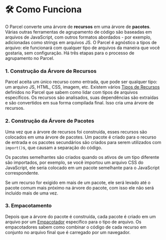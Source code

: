 # 🛠 Como Funciona

O Parcel converte uma árvore de **recursos** em uma árvore de **pacotes**. Várias outras ferramentas de agrupamento de código são baseadas em arquivos de JavaScript, com outros formatos abordados - por exemplo, adicionadas como strings em arquivos JS. O Parcel é agnóstico a tipos de arquivo: ele funcionará com qualquer tipo de arquivos da maneira que você gostaria, sem configuração. Há três etapas para o processo de agrupamento no Parcel.

### 1. Construção da Árvore de Recursos

Parcel aceita um único recurso como entrada, que pode ser qualquer tipo: um arquivo JS, HTML, CSS, imagem, etc. Existem vários [Tipos de Recursos](asset_types.html) definidos no Parcel que sabem como lidar com tipos de arquivos específicos. Os recursos são analisados, suas dependências são extraídas e são convertidos em sua forma compilada final. Isso cria uma árvore de recursos.

### 2. Construção da Árvore de Pacotes

Uma vez que a árvore de recursos foi construída, esses recursos são colocados em uma árvore de pacotes. Um pacote é criado para o recurso de entrada e os pacotes secundários são criados para serem utilizados com `import()`s, que causam a separação do código.

Os pacotes semelhantes são criados quando os ativos de um tipo diferente são importados, por exemplo, se você importou um arquivo CSS do JavaScript, ele seria colocado em um pacote semelhante para o JavaScript correspondente.

Se um recurso for exigido em mais de um pacote, ele será levado até o pacote comum mais próximo na árvore do pacote, com isso ele não será incluído mais de uma vez.

### 3. Empacotamento

Depois que a árvore do pacote é construída, cada pacote é criado em um arquivo por um [Empacotador](packagers.html) específico para o tipo de arquivo. Os empacotadores sabem como combinar o código de cada recurso em conjunto no arquivo final que é carregado por um navegador.